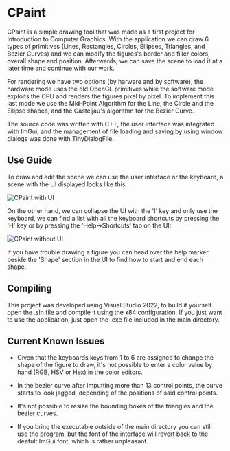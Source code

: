 # CPaint
CPaint is a simple drawing tool that was made as a first project for Introduction to Computer Graphics. With the application we can draw 6 types of primitives (Lines, Rectangles, Circles, Ellipses, Triangles, and Bezier Curves) and we can modify the figures's border and filler colors, overall shape and position. Afterwards, we can save the scene to load it at a later time and continue with our work.

For rendering we have two options (by harware and by software), the hardware mode uses the old OpenGL primitives while the software mode exploits the CPU and renders the figures pixel by pixel. To implement this last mode we use the Mid-Point Algorithm for the Line, the Circle and the Ellipse shapes, and the Casteljau's algorithm for the Bezier Curve.

The source code was written with C++, the user interface was integrated with ImGui, and the management of file loading and saving by using window dialogs was done with TinyDialogFile.

## Use Guide
To draw and edit the scene we can use the user interface or the keyboard, a scene with the UI displayed looks like this:

![CPaint with UI](https://user-images.githubusercontent.com/35168412/180677578-2b47ee6f-2709-41a9-8347-06300e4e9ea8.png)

On the other hand, we can collapse the UI with the 'I' key and only use the keyboard, we can find a list with all the keyboard shortcuts by pressing the 'H' key or by pressing the 'Help->Shortcuts' tab on the UI: 

![CPaint without UI](https://user-images.githubusercontent.com/35168412/180834476-28ce214f-a318-4534-ad4b-806051b124dd.png)

If you have trouble drawing a figure you can head over the help marker beside the 'Shape' section in the UI to find how to start and end each shape.

## Compiling
This project was developed using Visual Studio 2022, to build it yourself open the .sln file and compile it using the x84 configuration. If you just want to use the application, just open the .exe file included in the main directory.

## Current Known Issues

- Given that the keyboards keys from 1 to 6 are assigned to change the shape of the figure to draw, it's not possible to enter a color value by hand (RGB, HSV or Hex) in the color editors.

- In the bezier curve after imputting more than 13 control points, the curve starts to look jagged, depending of the positions of said control points.

- It's not possible to resize the bounding boxes of the triangles and the bezier curves.

- If you bring the executable outside of the main directory you can still use the program, but the font of the interface will revert back to the deafult ImGui font. which is rather unpleasant.
